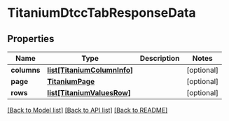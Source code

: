 # TitaniumDtccTabResponseData


## Properties
Name | Type | Description | Notes
------------ | ------------- | ------------- | -------------
**columns** | [**list[TitaniumColumnInfo]**](TitaniumColumnInfo.md) |  | [optional] 
**page** | [**TitaniumPage**](TitaniumPage.md) |  | [optional] 
**rows** | [**list[TitaniumValuesRow]**](TitaniumValuesRow.md) |  | [optional] 

[[Back to Model list]](../README.md#documentation-for-models) [[Back to API list]](../README.md#documentation-for-api-endpoints) [[Back to README]](../README.md)


